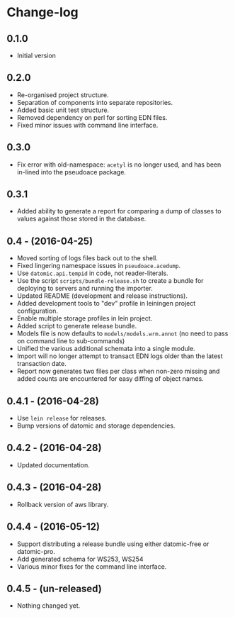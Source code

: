 # Change-log

## 0.1.0
 - Initial version

## 0.2.0
 - Re-organised project structure.
 - Separation of components into separate repositories.
 - Added basic unit test structure.
 - Removed dependency on perl for sorting EDN files.
 - Fixed minor issues with command line interface.

## 0.3.0
 - Fix error with old-namespace:
	`acetyl` is no longer used, and has been in-lined into the
    pseudoace package.

## 0.3.1
 - Added ability to generate a report for comparing a dump of classes to values
   against those stored in the database.

## 0.4 - (2016-04-25)
 - Moved sorting of logs files back out to the shell.
 - Fixed lingering namespace issues in `pseudoace.acedump`.
 - Use `datomic.api.tempid` in code, not reader-literals.
 - Use the script `scripts/bundle-release.sh` to create a bundle for
   deploying to servers and running the importer.
 - Updated README (development and release instructions).
 - Added development tools to "dev" profile in leiningen project configuration.
 - Enable multiple storage profiles in lein project.
 - Added script to generate release bundle.
 - Models file is now defaults to `models/models.wrm.annot` (no need
   to pass on command line to sub-commands)
 - Unified the various additional schemata into a single module.
 - Import will no longer attempt to transact EDN logs older than the
   latest transaction date.
 - Report now generates two files per class when non-zero missing and
   added counts are encountered for easy diffing of object names.

## 0.4.1 - (2016-04-28)
  - Use `lein release` for releases.
  - Bump versions of datomic and storage dependencies.

## 0.4.2 - (2016-04-28)
  - Updated documentation.

## 0.4.3 - (2016-04-28)
  - Rollback version of aws library.

## 0.4.4 - (2016-05-12)
  - Support distributing a release bundle using either datomic-free or datomic-pro.
  - Add generated schema for WS253, WS254
  - Various minor fixes for the command line interface.

## 0.4.5 - (un-released)
  - Nothing changed yet.
